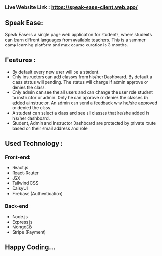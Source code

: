 ### Live Website Link : https://speak-ease-client.web.app/

## Speak Ease:
Speak Ease is a single page web application for students, where students can learn diffrent languages from available teachers. This is a summer camp learning platform and max course duration is 3 months.

## Features : 
* By default every new user will be a student.
* Only instructors can add classes from his/her Dashboard. By default a class status will pending. The status will change if admin approve or denies the class. 
* Only admin can see the all users and can change the user role student to instructor or admin. Only he can approve or denies the classes by added a instructor. An admin can send a feedback why he/she approved or denied the class.
* A student can select a class and see all classes that he/she added in his/her dashboard.
* Student, Admin and Instructor Dashboard are protected by private route based on their email address and role.

## Used Technology :

### Front-end:
* React.js 
* React-Router
* JSX
* Tailwind CSS
* DaisyUI
* Firebase (Authentication)
### Back-end:
* Node.js
* Express.js
* MongoDB
* Stripe (Payment)

## Happy Coding...